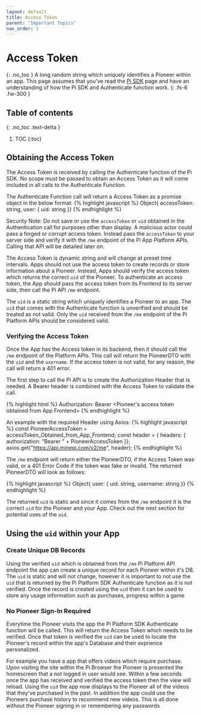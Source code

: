 ```yaml
---
layout: default
title: Access Token
parent: "Important Topics"
nav_order: 2
---
```

# Access Token
{: .no_toc }
A long random string which uniquely identifies a Pioneer within an app. This page assumes that you've read the <a href="../../gettingSetup/PiAppPlatform/piAppPlatformSDK">Pi SDK</a> page and have an understanding of how the Pi SDK and Authenticate function work. 
{: .fs-6 .fw-300 }

## Table of contents
{: .no_toc .text-delta }

1. TOC
{:toc}


## Obtaining the Access Token
The Access Token is received by calling the Authenticate function of the Pi SDK. No scope must be passed to obtain an Access Token as it will come included in all calls to the Authenticate Function. 

The Authenticate Function call will return a Access Token as a promise object in the below format:
{% highlight javascript %}
Object{
  accessToken: string,
  user: {
    uid: string }}
{% endhighlight %}

Security Note: Do not save or use the `accessToken` or `uid` obtained in the Authentication call for purposes other than display. A malicious actor could pass a forged or corrupt access token. Instead pass the `accessToken` to your server side and verify it with the `/me` endpoint of the Pi App Platform APIs. Calling that API will be detailed later on. 

The Access Token is dynamic string and will change at preset time intervals. Apps should not use the access token to create records or store information about a Pioneer. Instead, Apps should verify the access token which returns the correct `uid` of the Pioneer. To authenticate an access token, the App should pass the access token from its Frontend to its server side, then call the Pi API `/me` endpoint.

The `uid` is a static string which uniquely identifies a Pioneer to an app. The `uid` that comes with the Authenticate function is unverified and should be treated as not valid. Only the `uid` received from the `/me` endpoint of the Pi Platform APIs should be considered valid. 

### Verifying the Access Token
Once the App has the Access token in its backend, then it should call the `/me` endpoint of the Platform APIs. This call will return the PioneerDTO with the `uid` and the `username`. If the access token is not valid, for any reason, the call will return a 401 error.

The first step to call the Pi API is to create the Authorization Header that is needed. A Bearer header is combined with the Access Token to validate the call. 

{% highlight html %}
Authorization: Bearer <Pioneer's access token obtained from App Frontend>
{% endhighlight %}

An example with the required Header using Axios:
{% highlight javascript %}
const PioneerAccessToken = accessToken_Obtained_from_App_Frontend;
const header = { headers: { authorization: "Bearer " + PioneerAccessToken }};
axios.get("https://api.minepi.com/v2/me", header);
{% endhighlight %}

The `/me` endpoint will return either the PioneerDTO, if the Access Token was valid, or a 401 Error Code if the token was fake or invalid. The returned PioneerDTO will look as follows:

{% highlight javascript %}
Object{
  user: {
    uid: string,
    username: string }}
{% endhighlight %}

The returned `uid` is static and since it comes from the `/me` endpoint it is the correct `uid` for the Pioneer and your App. Check out the next section for potential uses of the `uid`.

## Using the `uid` within your App
### Create Unique DB Records
Using the verified `uid` which is obtained from the `/me` Pi Platform API endpoint the app can create a unique record for each Pioneer within it's DB. The `uid` is static and will not change, however it is important to not use the `uid` that is returned by the Pi Platform SDK Authenticate function as it is not verified. Once the record is created using the `uid` then it can be used to store any usage information such as purchases, progress within a game 

### No Pioneer Sign-In Required
Everytime the Pioneer visits the app the Pi Platform SDK Authenticate function will be called. This will return the Access Token which needs to be verified. Once that token is verified the `uid` can be used to locate the Pioneer's record within the app's Database and their exprience personalized. 

For example you have a app that offers videos which require purchase. Upon visiting the site within the Pi Browser the Pioneer is presented the homescreen that a not logged in user would see. Within a few seconds once the app has received and verified the access token then the view will reload. Using the `uid` the app now displays to the Pioneer all of the videos that they've purchased in the past. In addition the app could use the Pioneers purchase history to recommend new videos. This is all done without the Pioneer signing in or remembering any passwords
